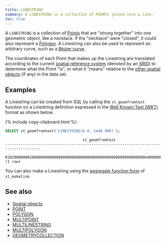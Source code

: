 ```yaml
---
title: LINESTRING
summary: A LINESTRING is a collection of POINTs joined into a line.
toc: true
---
```


A `LINESTRING` is a collection of [Points](point.html) that are "strung together" into one geometric object, like a necklace. If the "necklace" were "closed", it could also represent a [Polygon](polygon.html). A Linestring can also be used to represent an arbitrary curve, such as a [Bézier curve](https://en.wikipedia.org/wiki/Bézier_curve).

The coordinates of each Point that makes up the Linestring are translated according to the current [spatial reference system](spatial-glossary.html#spatial-reference-system) (denoted by an [SRID](spatial-glossary.html#srid)) to determine what the Point "is", or what it "means" relative to the [other spatial objects](spatial-features.html#spatial-objects) (if any) in the data set.

## Examples

A Linestring can be created from SQL by calling the `st_geomfromtext` function on a Linestring definition expressed in the [Well Known Text (WKT)](spatial-glossary.html#wkt) format as shown below.

{% include copy-clipboard.html %}
~~~ sql
SELECT st_geomfromtext('LINESTRING(0 0, 1440 900)');
~~~

~~~
                                   st_geomfromtext
--------------------------------------------------------------------------------------
  0102000000020000000000000000000000000000000000000000000000008096400000000000208C40
(1 row)
~~~

You can also make a Linestring using the [aggregate function form](functions-and-operators.html#aggregate-functions) of `st_makeline`.

## See also

- [Spatial objects](spatial-features.html#spatial-objects)
- [POINT](point.html)
- [POLYGON](polygon.html)
- [MULTIPOINT](multipoint.html)
- [MULTILINESTRING](multilinestring.html)
- [MULTIPOLYGON](multipolygon.html)
- [GEOMETRYCOLLECTION](geometrycollection.html)
